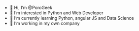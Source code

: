 - 👋 Hi, I’m @PoroGeek
- 👀 I’m interested in Python and Web Developer
- 🌱 I’m currently learning Python, angular JS and Data Science
- 💞️ I’m working in my own company

<!---
PoroGeek/PoroGeek is a ✨ special ✨ repository because its `README.md` (this file) appears on your GitHub profile.
You can click the Preview link to take a look at your changes.
--->
